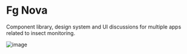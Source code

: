 # Fg Nova
Component library, design system and UI discussions for multiple apps related to insect monitoring.

![image](https://github.com/RolnickLab/ami-design-system/assets/158175/d7db1d28-a9f6-4c89-a0d5-7fbded31ae13)
